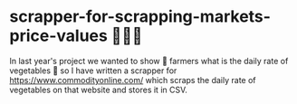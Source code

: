 # scrapper-for-scrapping-markets-price-values 👨🏾‍💻

In last year's project we wanted to show 🔣 farmers what is the daily rate of vegetables 🌽 so I have written a scrapper for https://www.commodityonline.com/ which scraps the daily rate of vegetables on that website and stores it in CSV.
